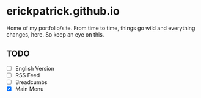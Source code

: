 erickpatrick.github.io
======================

Home of my portfolio/site. From time to time, things go wild and everything changes, here. So keep an eye on this.

TODO
----
- [ ] English Version
- [ ] RSS Feed
- [ ] Breadcumbs
- [x] Main Menu
